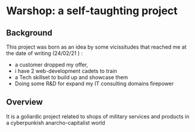 # Warshop: a self-taughting project

## Background
This project was born as an idea by some vicissitudes that reached me at the date of writing (24/02/21 ) : <br> 
- a customer dropped my offer, 
- i have 2 web-development cadets to train 
- a Tech skillset to build up and showcase them
- Doing some R&D for expand my IT consulting domains firepower  

## Overview
It is a goliardic project related to shops of military services and products in a cyberpunkish anarcho-capitalist world

